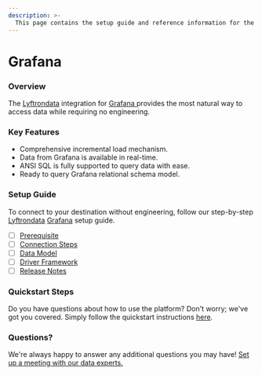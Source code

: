 ```yaml
---
description: >-
  This page contains the setup guide and reference information for the Grafana source connector.
---
```


# Grafana

### Overview

The [Lyftrondata](https://www.lyftrondata.com/) integration for [Grafana](https://www.lyftrondata.com/integration/grafana/)[ ](https://www.lyftrondata.com/integration/grafana/)provides the most natural way to access data while requiring no engineering.

### Key Features

* Comprehensive incremental load mechanism.
* Data from Grafana is available in real-time.&#x20;
* ANSI SQL is fully supported to query data with ease.
* Ready to query Grafana relational schema model.

### Setup Guide

To connect to your destination without engineering, follow our step-by-step [Lyftrondata](https://www.lyftrondata.com/)  [Grafana](https://www.lyftrondata.com/integration/grafana/) setup guide.

* [ ] [Prerequisite](../../sales-analytics/grafana/prerequisite.md)
* [ ] [Connection Steps](../../sales-analytics/grafana/connection-steps.md)
* [ ] [Data Model](../../sales-analytics/grafana/data-model/)
* [ ] [Driver Framework](../../sales-analytics/grafana/driver-framework/)
* [ ] [Release Notes](../../sales-analytics/grafana/release-notes.md)

### Quickstart Steps

Do you have questions about how to use the platform? Don't worry; we've got you covered. Simply follow the quickstart instructions [here](../../../quickstart-steps.md).

### Questions? <a href="#questions" id="questions"></a>

We're always happy to answer any additional questions you may have! [Set up a meeting with our data experts.](https://www.lyftrondata.com/book-a-meeting/)

